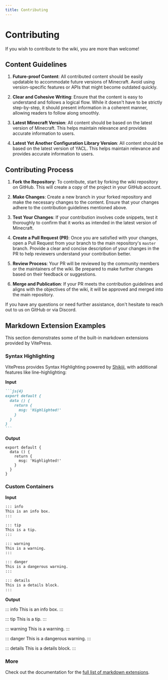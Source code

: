 ```yaml
---
title: Contributing
---
```


# Contributing

If you wish to contribute to the wiki, you are more than welcome!

## Content Guidelines

1. **Future-proof Content**: All contributed content should be easily updatable to accommodate future versions of Minecraft. Avoid using version-specific features or APIs that might become outdated quickly.

2. **Clear and Cohesive Writing**: Ensure that the content is easy to understand and follows a logical flow. While it doesn't have to be strictly step-by-step, it should present information in a coherent manner, allowing readers to follow along smoothly.

3. **Latest Minecraft Version**: All content should be based on the latest version of Minecraft. This helps maintain relevance and provides accurate information to users.

4. **Latest Yet Another Configuration Library Version**: All content should be based on the latest version of YACL. This helps maintain relevance and provides accurate information to users.

## Contributing Process

1. **Fork the Repository**: To contribute, start by forking the wiki repository on GitHub. This will create a copy of the project in your GitHub account.

2. **Make Changes**: Create a new branch in your forked repository and make the necessary changes to the content. Ensure that your changes adhere to the contribution guidelines mentioned above.

3. **Test Your Changes**: If your contribution involves code snippets, test it thoroughly to confirm that it works as intended in the latest version of Minecraft.

4. **Create a Pull Request (PR)**: Once you are satisfied with your changes, open a Pull Request from your branch to the main repository's `master` branch. Provide a clear and concise description of your changes in the PR to help reviewers understand your contribution better.

5. **Review Process**: Your PR will be reviewed by the community members or the maintainers of the wiki. Be prepared to make further changes based on their feedback or suggestions.

6. **Merge and Publication**: If your PR meets the contribution guidelines and aligns with the objectives of the wiki, it will be approved and merged into the main repository.

If you have any questions or need further assistance, don't hesitate to reach out to us on GitHub or via Discord.

## Markdown Extension Examples

This section demonstrates some of the built-in markdown extensions provided by VitePress.

### Syntax Highlighting

VitePress provides Syntax Highlighting powered by [Shikiji](https://github.com/antfu/shikiji), with additional features like line-highlighting:

**Input**

````md
```js{4}
export default {
  data () {
    return {
      msg: 'Highlighted!'
    }
  }
}
```
````

**Output**

```js{4}
export default {
  data () {
    return {
      msg: 'Highlighted!'
    }
  }
}
```

### Custom Containers

**Input**

```md
::: info
This is an info box.
:::

::: tip
This is a tip.
:::

::: warning
This is a warning.
:::

::: danger
This is a dangerous warning.
:::

::: details
This is a details block.
:::
```

**Output**

::: info
This is an info box.
:::

::: tip
This is a tip.
:::

::: warning
This is a warning.
:::

::: danger
This is a dangerous warning.
:::

::: details
This is a details block.
:::

### More

Check out the documentation for the [full list of markdown extensions](https://vitepress.dev/guide/markdown).